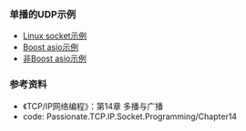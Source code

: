 ### 单播的UDP示例

- [Linux socket示例](linux)
- [Boost asio示例](boost)
- [非Boost asio示例](asio)

### 参考资料

- 《TCP/IP网络编程》：第14章 多播与广播
- code: Passionate.TCP.IP.Socket.Programming/Chapter14
